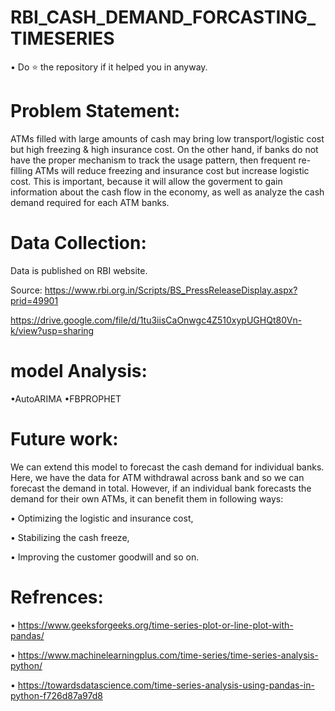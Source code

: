 # RBI_CASH_DEMAND_FORCASTING_TIMESERIES
• Do ⭐ the repository if it helped you in anyway.

# Problem Statement:

ATMs filled with large amounts of cash may bring low transport/logistic cost but high freezing & high insurance cost. On the other hand, if banks do not have the proper mechanism to track the usage pattern, then frequent re-filling ATMs will reduce freezing and insurance cost but increase logistic cost. This is important, because it will allow the goverment to gain information about the cash flow in the economy, as well as analyze the cash demand required for each ATM banks.

# Data Collection:

Data is published on RBI website.

Source: https://www.rbi.org.in/Scripts/BS_PressReleaseDisplay.aspx?prid=49901

https://drive.google.com/file/d/1tu3iisCaOnwgc4Z510xypUGHQt80Vn-k/view?usp=sharing

# model Analysis:

•AutoARIMA
•FBPROPHET


# Future work:

We can extend this model to forecast the cash demand for individual banks. Here, we have the data for ATM withdrawal across bank and so we can forecast the demand in total. However, if an individual bank forecasts the demand for their own ATMs, it can benefit them in following ways:

• Optimizing the logistic and insurance cost,

• Stabilizing the cash freeze,

• Improving the customer goodwill and so on.

# Refrences:
• https://www.geeksforgeeks.org/time-series-plot-or-line-plot-with-pandas/

• https://www.machinelearningplus.com/time-series/time-series-analysis-python/

• https://towardsdatascience.com/time-series-analysis-using-pandas-in-python-f726d87a97d8
